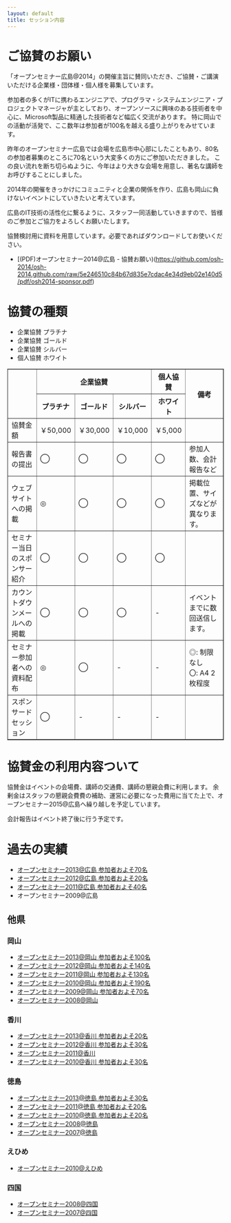 ```yaml
---
layout: default
title: セッション内容
---
```


# ご協賛のお願い

「オープンセミナー広島@2014」の開催主旨に賛同いただき、ご協賛・ご講演いただける企業様・団体様・個人様を募集しています。

参加者の多くがITに携わるエンジニアで、プログラマ・システムエンジニア・プロジェクトマネージャが主としており、オープンソースに興味のある技術者を中心に、Microsoft製品に精通した技術者など幅広く交流があります。
特に岡山での活動が活発で、ここ数年は参加者が100名を越える盛り上がりをみせています。

昨年のオープンセミナー広島では会場を広島市中心部にしたこともあり、80名の参加者募集のところに70名という大変多くの方にご参加いただきました。
この良い流れを断ち切らぬように、今年はより大きな会場を用意し、著名な講師をお呼びすることにしました。

2014年の開催をきっかけにコミュニティと企業の関係を作り、広島も岡山に負けないイベントにしていきたいと考えています。

広島のIT技術の活性化に繋るように、スタッフ一同活動していきますので、皆様のご参加とご協力をよろしくお願いたします。

協賛検討用に資料を用意しています。必要であればダウンロードしてお使いください。

* [(PDF)オープンセミナー2014@広島 - 協賛お願い)(https://github.com/osh-2014/osh-2014.github.com/raw/5e246510c84b67d835e7cdac4e34d9eb02e140d5/pdf/osh2014-sponsor.pdf)


# 協賛の種類

* 企業協賛 プラチナ
* 企業協賛 ゴールド
* 企業協賛 シルバー
* 個人協賛 ホワイト

<table class="sponsors-type" border="1">
  <tr>
    <th rowspan="2"></th><th colspan="3">企業協賛</th><th>個人協賛</th><th rowspan="2">備考</th>
  </t>
  <tr>
    <th>プラチナ</th><th>ゴールド</th><th>シルバー</th><th>ホワイト</th>
  </tr>
  <tr>
    <td class="title">協賛金額</td><td>￥50,000</td><td>￥30,000</td><td>￥10,000</td><td>￥5,000</td><td></td>
  </tr>
  <tr>
    <td>報告書の提出<br></td><td class="cell">◯</td><td class="cell">◯</td><td class="cell">◯</td><td class="cell">◯</td><td>参加人数、会計報告など</td>
  </tr>
  <tr>
    <td>ウェブサイトへの掲載</td><td class="cell">◎</td><td class="cell">◯</td><td class="cell">◯</td><td class="cell">◯</td><td>掲載位置、サイズなどが異なります。</td>
  </tr>
  <tr>
    <td>セミナー当日のスポンサー紹介</td><td class="cell">◯</td><td class="cell">◯</td><td class="cell">◯</td><td class="cell">◯</td><td></td>
  </tr>
  <tr>
    <td>カウントダウンメールへの掲載</td><td class="cell">◯</td><td class="cell">◯</td><td class="cell">◯</td><td class="cell">-</td><td>イベントまでに数回送信します。</td>
  </tr>
  <tr>
    <td>セミナー参加者への資料配布</td><td class="cell">◎</td><td class="cell">◯</td><td class="cell">-</td><td class="cell">-</td><td>◎: 制限なし<br>〇: A4 2枚程度</td>
  </tr>
  <tr>
    <td>スポンサード<br>セッション</td><td class="cell">◯</td><td class="cell">-</td><td class="cell">-</td><td class="cell">-</td><td></td>
  </tr>
</table>



# 協賛金の利用内容ついて

協賛金はイベントの会場費、講師の交通費、講師の懇親会費に利用します。
余剰金はスタッフの懇親会費費の補助、運営に必要になった費用に当てた上で、オープンセミナー2015@広島へ繰り越しを予定しています。

会計報告はイベント終了後に行う予定です。

# 過去の実績

* [オープンセミナー2013@広島 参加者およそ70名](http://kokucheese.com/event/index/61288/)
* [オープンセミナー2012@広島 参加者およそ20名](http://atnd.org/events/23450)
* [オープンセミナー2011@広島 参加者およそ40名](http://atnd.org/events/10581)
* オープンセミナー2009@広島

## 他県

### 岡山

* [オープンセミナー2013@岡山 参加者およそ100名](http://kokucheese.com/event/index/82210/)
* [オープンセミナー2012@岡山 参加者およそ140名](http://kokucheese.com/event/index/26302/)
* [オープンセミナー2011@岡山 参加者およそ130名](http://kokucheese.com/event/index/9378/)
* [オープンセミナー2010@岡山 参加者およそ190名](http://kokucheese.com/event/index/1834/)
* [オープンセミナー2009@岡山 参加者およそ70名](http://openseminar.okaya.ma/2009/wiki.cgi?page=%A5%AA%A1%BC%A5%D7%A5%F3%A5%BB%A5%DF%A5%CA%A1%BC2009%A1%F7%B2%AC%BB%B3%A4%CB%A4%C4%A4%A4%A4%C6)
* [オープンセミナー2008@岡山](http://openseminar.okaya.ma/2008/index.php?%E9%96%8B%E5%82%AC%E6%A6%82%E8%A6%81)

### 香川

* [オープンセミナー2013@香川 参加者およそ20名](http://atnd.org/events/40654/)
* [オープンセミナー2012@香川 参加者およそ30名](http://atnd.org/events/30099)
* [オープンセミナー2011@香川 ](http://www.stlug.org/pukiwiki/index.php?%A5%AA%A1%BC%A5%D7%A5%F3%A5%BB%A5%DF%A5%CA%A1%BC2011%40%B9%E1%C0%EE%20%B3%AB%BA%C5%A4%CE%A4%AA%C3%CE%A4%E9%A4%BB)
* [オープンセミナー2010@香川 参加者およそ30名](http://atnd.org/events/7772)

### 徳島

* [オープンセミナー2013@徳島 参加者およそ30名](http://kokucheese.com/event/index/126570/)
* [オープンセミナー2011@徳島 参加者およそ20名](http://kokucheese.com/event/index/19794/)
* [オープンセミナー2010@徳島 参加者およそ20名](http://kokucheese.com/event/index/5133/)
* [オープンセミナー2008@徳島](http://www.postgresql.jp/branch/shikoku/300c30aa30fc30f330bb30df30ca30fc2008-5fb35cf6300d958b50ac306e304a77e53089305b)
* [オープンセミナー2007@徳島](http://www.postgresql.jp/branch/shikoku/300c30aa30fc30f330bb30df30ca30fc2007-5fb35cf6300d958b50ac306e68485185/)

### えひめ

* [オープンセミナー2010@えひめ](http://kokucheese.com/event/index/24079/)

### 四国

* [オープンセミナー2008@四国](http://www.postgresql.jp/branch/shikoku/300c30aa30fc30f330bb30df30ca30fc2008-56db56fd300d958b50ac306e304a77e53089305b/)
* [オープンセミナー2007@四国](http://www.postgresql.jp/branch/shikoku/300c30aa30fc30f330bb30df30ca30fc2007-56db56fd300d958b50ac306e68485185/)
